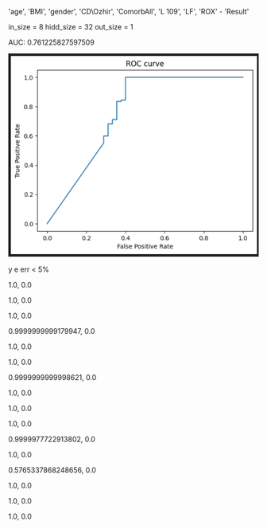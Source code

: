 'age', 'BMI', 'gender', 'CD\\Ozhir', 'ComorbAll', 'L 109', 'LF', 'ROX' - 'Result'

in_size = 8
hidd_size = 32
out_size = 1

AUC:  0.761225827597509

![ROC](image2.png)

y   e   err < 5%

1.0, 0.0

1.0, 0.0

1.0, 0.0

0.9999999999179947, 0.0

1.0, 0.0

1.0, 0.0

0.9999999999998621, 0.0

1.0, 0.0

1.0, 0.0

1.0, 0.0

0.9999977722913802, 0.0

1.0, 0.0

0.5765337868248656, 0.0

1.0, 0.0

1.0, 0.0

1.0, 0.0